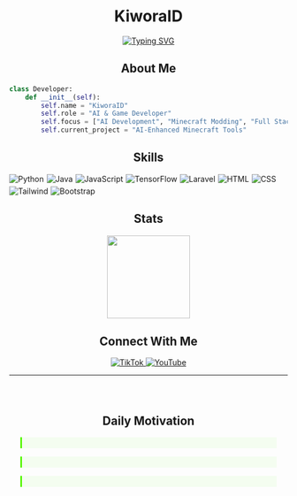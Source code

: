 <h1 align="center">KiworaID</h1>

<p align="center">
  <a href="https://git.io/typing-svg">
    <img src="https://readme-typing-svg.herokuapp.com?font=Fira+Code&size=22&duration=3000&pause=1000&color=54F702&center=true&vCenter=true&width=440&lines=AI+Developer;Minecraft+Modder;Full+Stack+Engineer" alt="Typing SVG" />
  </a>
</p>

<h2 align="center">About Me</h2>

```python
class Developer:
    def __init__(self):
        self.name = "KiworaID"
        self.role = "AI & Game Developer"
        self.focus = ["AI Development", "Minecraft Modding", "Full Stack"]
        self.current_project = "AI-Enhanced Minecraft Tools"
```

<h2 align="center">Skills</h2>

<p style="display: flex; flex-wrap: wrap; gap: 5px;">
  <img alt="Python" src="https://img.shields.io/badge/Python-3776AB?style=flat&logo=python&logoColor=white" />
  <img alt="Java" src="https://img.shields.io/badge/Java-ED8B00?style=flat&logo=openjdk&logoColor=white" />
  <img alt="JavaScript" src="https://img.shields.io/badge/JavaScript-F7DF1E?style=flat&logo=javascript&logoColor=black" />
  <img alt="TensorFlow" src="https://img.shields.io/badge/TensorFlow-FF6F00?style=flat&logo=tensorflow&logoColor=white" />
  <img alt="Laravel" src="https://img.shields.io/badge/Laravel-FF2D20?style=flat&logo=laravel&logoColor=white" />
  <img alt="HTML" src="https://img.shields.io/badge/HTML-239120?style=flat&logo=html5&logoColor=white" />
  <img alt="CSS" src="https://img.shields.io/badge/CSS-239120?style=flat&logo=css3&logoColor=white" />
  <img alt="Tailwind" src="https://img.shields.io/badge/Tailwind_CSS-38B2AC?style=flat&logo=tailwind-css&logoColor=white" />
  <img alt="Bootstrap" src="https://img.shields.io/badge/Bootstrap-563D7C?style=flat&logo=bootstrap&logoColor=white" />
</p>

<h2 align="center">Stats</h2>

<p align="center">
  <picture>
    <source 
      srcset="https://github-readme-stats.vercel.app/api?username=KiworaID&show_icons=true&theme=dark&hide_border=true&bg_color=0D1117&title_color=54F702&icon_color=54F702"
      media="(prefers-color-scheme: dark)"
    />
    <source
      srcset="https://github-readme-stats.vercel.app/api?username=KiworaID&show_icons=true&theme=default&hide_border=true&title_color=54F702&icon_color=54F702"
      media="(prefers-color-scheme: light), (prefers-color-scheme: no-preference)"
    />
    <img height="150em" src="https://github-readme-stats.vercel.app/api?username=KiworaID&show_icons=true&theme=default&hide_border=true&title_color=54F702&icon_color=54F702" />
  </picture>
</p>

<h2 align="center">Connect With Me</h2>

<p align="center">
  <a href="https://www.tiktok.com/@kiworaid">
    <img alt="TikTok" src="https://img.shields.io/badge/TikTok-000000?style=for-the-badge&logo=tiktok&logoColor=white" />
  </a>
  <a href="https://www.youtube.com/@kiworaid">
    <img alt="YouTube" src="https://img.shields.io/badge/YouTube-FF0000?style=for-the-badge&logo=youtube&logoColor=white" />
  </a>
</p>

---
<div align="center" class="motivation">
  <h2 align="center" id="motivation-title">Daily Motivation</h2>
  
  <div class="quote-container">
    <p class="quote" id="quote1"></p>
    <p class="quote" id="quote2"></p>
    <p class="quote" id="quote3"></p>
  </div>
</div>

<style>
.motivation {
    padding: 20px;
    margin: 20px 0;
}

.quote-container {
    max-width: 800px;
    margin: 0 auto;
}

.quote {
    font-style: italic;
    color: #54F702;
    line-height: 1.6;
    margin: 15px 0;
    padding: 10px 20px;
    border-left: 3px solid #54F702;
    background: rgba(84, 247, 2, 0.05);
    transition: all 0.3s ease;
}

.quote:hover {
    transform: translateX(5px);
    background: rgba(84, 247, 2, 0.1);
}
</style>

<script>
const quotes = {
    en: {
        title: "Daily Motivation",
        quote1: "Code is poetry in logic, bugs are just plot twists, and debugging is the art of being a detective. Every line you write is a step towards mastery.",
        quote2: "Don't just write code—craft solutions, build dreams, and leave your digital fingerprint on the world.",
        quote3: "The best code is like a good story: elegant, efficient, and leaves a lasting impact."
    },
    id: {
        title: "Motivasi Harian",
        quote1: "Kode adalah puisi dalam logika, bug hanyalah twist dalam cerita, dan debugging adalah seni menjadi detektif. Setiap baris yang kamu tulis adalah langkah menuju penguasaan.",
        quote2: "Jangan sekadar menulis kode—rancang solusi, bangun mimpi, dan tinggalkan jejak digitalmu di dunia.",
        quote3: "Kode terbaik itu seperti cerita yang bagus: elegan, efisien, dan meninggalkan kesan yang tak terlupakan."
    }
};

function setLanguage() {
    const lang = navigator.language.toLowerCase().includes('id') ? 'id' : 'en';
    document.getElementById('motivation-title').textContent = quotes[lang].title;
    document.getElementById('quote1').textContent = quotes[lang].quote1;
    document.getElementById('quote2').textContent = quotes[lang].quote2;
    document.getElementById('quote3').textContent = quotes[lang].quote3;
}

// Set language when page loads
if (document.readyState === 'loading') {
    document.addEventListener('DOMContentLoaded', setLanguage);
} else {
    setLanguage();
}
</script>

<p align="center">
  <h4 data-en="💻 Building the future, one line of code at a time" 
      data-id="💻 Membangun masa depan, satu baris kode sekaligus"></h4>
</p>
